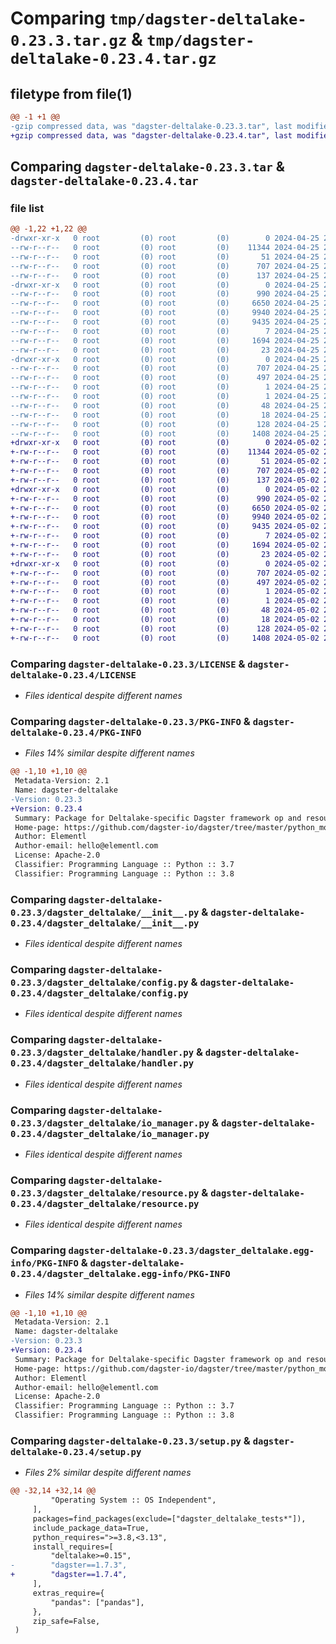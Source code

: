 # Comparing `tmp/dagster-deltalake-0.23.3.tar.gz` & `tmp/dagster-deltalake-0.23.4.tar.gz`

## filetype from file(1)

```diff
@@ -1 +1 @@
-gzip compressed data, was "dagster-deltalake-0.23.3.tar", last modified: Thu Apr 25 20:19:24 2024, max compression
+gzip compressed data, was "dagster-deltalake-0.23.4.tar", last modified: Thu May  2 20:43:17 2024, max compression
```

## Comparing `dagster-deltalake-0.23.3.tar` & `dagster-deltalake-0.23.4.tar`

### file list

```diff
@@ -1,22 +1,22 @@
-drwxr-xr-x   0 root         (0) root         (0)        0 2024-04-25 20:19:24.250646 dagster-deltalake-0.23.3/
--rw-r--r--   0 root         (0) root         (0)    11344 2024-04-25 20:08:31.000000 dagster-deltalake-0.23.3/LICENSE
--rw-r--r--   0 root         (0) root         (0)       51 2024-04-25 20:08:31.000000 dagster-deltalake-0.23.3/MANIFEST.in
--rw-r--r--   0 root         (0) root         (0)      707 2024-04-25 20:19:24.250646 dagster-deltalake-0.23.3/PKG-INFO
--rw-r--r--   0 root         (0) root         (0)      137 2024-04-25 20:08:31.000000 dagster-deltalake-0.23.3/README.md
-drwxr-xr-x   0 root         (0) root         (0)        0 2024-04-25 20:19:24.250646 dagster-deltalake-0.23.3/dagster_deltalake/
--rw-r--r--   0 root         (0) root         (0)      990 2024-04-25 20:08:31.000000 dagster-deltalake-0.23.3/dagster_deltalake/__init__.py
--rw-r--r--   0 root         (0) root         (0)     6650 2024-04-25 20:08:31.000000 dagster-deltalake-0.23.3/dagster_deltalake/config.py
--rw-r--r--   0 root         (0) root         (0)     9940 2024-04-25 20:08:31.000000 dagster-deltalake-0.23.3/dagster_deltalake/handler.py
--rw-r--r--   0 root         (0) root         (0)     9435 2024-04-25 20:08:31.000000 dagster-deltalake-0.23.3/dagster_deltalake/io_manager.py
--rw-r--r--   0 root         (0) root         (0)        7 2024-04-25 20:08:31.000000 dagster-deltalake-0.23.3/dagster_deltalake/py.typed
--rw-r--r--   0 root         (0) root         (0)     1694 2024-04-25 20:08:31.000000 dagster-deltalake-0.23.3/dagster_deltalake/resource.py
--rw-r--r--   0 root         (0) root         (0)       23 2024-04-25 20:08:31.000000 dagster-deltalake-0.23.3/dagster_deltalake/version.py
-drwxr-xr-x   0 root         (0) root         (0)        0 2024-04-25 20:19:24.250646 dagster-deltalake-0.23.3/dagster_deltalake.egg-info/
--rw-r--r--   0 root         (0) root         (0)      707 2024-04-25 20:19:24.000000 dagster-deltalake-0.23.3/dagster_deltalake.egg-info/PKG-INFO
--rw-r--r--   0 root         (0) root         (0)      497 2024-04-25 20:19:24.000000 dagster-deltalake-0.23.3/dagster_deltalake.egg-info/SOURCES.txt
--rw-r--r--   0 root         (0) root         (0)        1 2024-04-25 20:19:24.000000 dagster-deltalake-0.23.3/dagster_deltalake.egg-info/dependency_links.txt
--rw-r--r--   0 root         (0) root         (0)        1 2024-04-25 20:19:24.000000 dagster-deltalake-0.23.3/dagster_deltalake.egg-info/not-zip-safe
--rw-r--r--   0 root         (0) root         (0)       48 2024-04-25 20:19:24.000000 dagster-deltalake-0.23.3/dagster_deltalake.egg-info/requires.txt
--rw-r--r--   0 root         (0) root         (0)       18 2024-04-25 20:19:24.000000 dagster-deltalake-0.23.3/dagster_deltalake.egg-info/top_level.txt
--rw-r--r--   0 root         (0) root         (0)      128 2024-04-25 20:19:24.254646 dagster-deltalake-0.23.3/setup.cfg
--rw-r--r--   0 root         (0) root         (0)     1408 2024-04-25 20:08:31.000000 dagster-deltalake-0.23.3/setup.py
+drwxr-xr-x   0 root         (0) root         (0)        0 2024-05-02 20:43:17.155128 dagster-deltalake-0.23.4/
+-rw-r--r--   0 root         (0) root         (0)    11344 2024-05-02 20:31:41.000000 dagster-deltalake-0.23.4/LICENSE
+-rw-r--r--   0 root         (0) root         (0)       51 2024-05-02 20:31:41.000000 dagster-deltalake-0.23.4/MANIFEST.in
+-rw-r--r--   0 root         (0) root         (0)      707 2024-05-02 20:43:17.155128 dagster-deltalake-0.23.4/PKG-INFO
+-rw-r--r--   0 root         (0) root         (0)      137 2024-05-02 20:31:41.000000 dagster-deltalake-0.23.4/README.md
+drwxr-xr-x   0 root         (0) root         (0)        0 2024-05-02 20:43:17.151128 dagster-deltalake-0.23.4/dagster_deltalake/
+-rw-r--r--   0 root         (0) root         (0)      990 2024-05-02 20:31:41.000000 dagster-deltalake-0.23.4/dagster_deltalake/__init__.py
+-rw-r--r--   0 root         (0) root         (0)     6650 2024-05-02 20:31:41.000000 dagster-deltalake-0.23.4/dagster_deltalake/config.py
+-rw-r--r--   0 root         (0) root         (0)     9940 2024-05-02 20:31:41.000000 dagster-deltalake-0.23.4/dagster_deltalake/handler.py
+-rw-r--r--   0 root         (0) root         (0)     9435 2024-05-02 20:31:41.000000 dagster-deltalake-0.23.4/dagster_deltalake/io_manager.py
+-rw-r--r--   0 root         (0) root         (0)        7 2024-05-02 20:31:41.000000 dagster-deltalake-0.23.4/dagster_deltalake/py.typed
+-rw-r--r--   0 root         (0) root         (0)     1694 2024-05-02 20:31:41.000000 dagster-deltalake-0.23.4/dagster_deltalake/resource.py
+-rw-r--r--   0 root         (0) root         (0)       23 2024-05-02 20:31:41.000000 dagster-deltalake-0.23.4/dagster_deltalake/version.py
+drwxr-xr-x   0 root         (0) root         (0)        0 2024-05-02 20:43:17.155128 dagster-deltalake-0.23.4/dagster_deltalake.egg-info/
+-rw-r--r--   0 root         (0) root         (0)      707 2024-05-02 20:43:17.000000 dagster-deltalake-0.23.4/dagster_deltalake.egg-info/PKG-INFO
+-rw-r--r--   0 root         (0) root         (0)      497 2024-05-02 20:43:17.000000 dagster-deltalake-0.23.4/dagster_deltalake.egg-info/SOURCES.txt
+-rw-r--r--   0 root         (0) root         (0)        1 2024-05-02 20:43:17.000000 dagster-deltalake-0.23.4/dagster_deltalake.egg-info/dependency_links.txt
+-rw-r--r--   0 root         (0) root         (0)        1 2024-05-02 20:43:17.000000 dagster-deltalake-0.23.4/dagster_deltalake.egg-info/not-zip-safe
+-rw-r--r--   0 root         (0) root         (0)       48 2024-05-02 20:43:17.000000 dagster-deltalake-0.23.4/dagster_deltalake.egg-info/requires.txt
+-rw-r--r--   0 root         (0) root         (0)       18 2024-05-02 20:43:17.000000 dagster-deltalake-0.23.4/dagster_deltalake.egg-info/top_level.txt
+-rw-r--r--   0 root         (0) root         (0)      128 2024-05-02 20:43:17.155128 dagster-deltalake-0.23.4/setup.cfg
+-rw-r--r--   0 root         (0) root         (0)     1408 2024-05-02 20:31:41.000000 dagster-deltalake-0.23.4/setup.py
```

### Comparing `dagster-deltalake-0.23.3/LICENSE` & `dagster-deltalake-0.23.4/LICENSE`

 * *Files identical despite different names*

### Comparing `dagster-deltalake-0.23.3/PKG-INFO` & `dagster-deltalake-0.23.4/PKG-INFO`

 * *Files 14% similar despite different names*

```diff
@@ -1,10 +1,10 @@
 Metadata-Version: 2.1
 Name: dagster-deltalake
-Version: 0.23.3
+Version: 0.23.4
 Summary: Package for Deltalake-specific Dagster framework op and resource components.
 Home-page: https://github.com/dagster-io/dagster/tree/master/python_modules/libraries/dagster-deltalake
 Author: Elementl
 Author-email: hello@elementl.com
 License: Apache-2.0
 Classifier: Programming Language :: Python :: 3.7
 Classifier: Programming Language :: Python :: 3.8
```

### Comparing `dagster-deltalake-0.23.3/dagster_deltalake/__init__.py` & `dagster-deltalake-0.23.4/dagster_deltalake/__init__.py`

 * *Files identical despite different names*

### Comparing `dagster-deltalake-0.23.3/dagster_deltalake/config.py` & `dagster-deltalake-0.23.4/dagster_deltalake/config.py`

 * *Files identical despite different names*

### Comparing `dagster-deltalake-0.23.3/dagster_deltalake/handler.py` & `dagster-deltalake-0.23.4/dagster_deltalake/handler.py`

 * *Files identical despite different names*

### Comparing `dagster-deltalake-0.23.3/dagster_deltalake/io_manager.py` & `dagster-deltalake-0.23.4/dagster_deltalake/io_manager.py`

 * *Files identical despite different names*

### Comparing `dagster-deltalake-0.23.3/dagster_deltalake/resource.py` & `dagster-deltalake-0.23.4/dagster_deltalake/resource.py`

 * *Files identical despite different names*

### Comparing `dagster-deltalake-0.23.3/dagster_deltalake.egg-info/PKG-INFO` & `dagster-deltalake-0.23.4/dagster_deltalake.egg-info/PKG-INFO`

 * *Files 14% similar despite different names*

```diff
@@ -1,10 +1,10 @@
 Metadata-Version: 2.1
 Name: dagster-deltalake
-Version: 0.23.3
+Version: 0.23.4
 Summary: Package for Deltalake-specific Dagster framework op and resource components.
 Home-page: https://github.com/dagster-io/dagster/tree/master/python_modules/libraries/dagster-deltalake
 Author: Elementl
 Author-email: hello@elementl.com
 License: Apache-2.0
 Classifier: Programming Language :: Python :: 3.7
 Classifier: Programming Language :: Python :: 3.8
```

### Comparing `dagster-deltalake-0.23.3/setup.py` & `dagster-deltalake-0.23.4/setup.py`

 * *Files 2% similar despite different names*

```diff
@@ -32,14 +32,14 @@
         "Operating System :: OS Independent",
     ],
     packages=find_packages(exclude=["dagster_deltalake_tests*"]),
     include_package_data=True,
     python_requires=">=3.8,<3.13",
     install_requires=[
         "deltalake>=0.15",
-        "dagster==1.7.3",
+        "dagster==1.7.4",
     ],
     extras_require={
         "pandas": ["pandas"],
     },
     zip_safe=False,
 )
```

